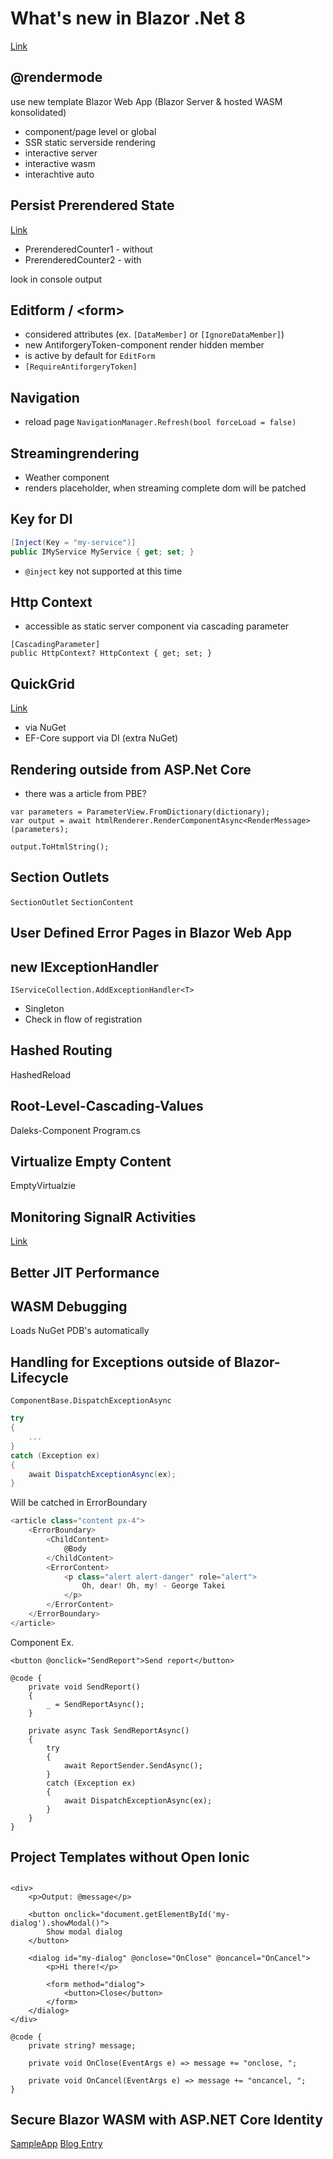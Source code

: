 # What's new in Blazor .Net 8
[Link](https://learn.microsoft.com/de-de/aspnet/core/release-notes/aspnetcore-8.0?view=aspnetcore-8.0)

## @rendermode 

use new template Blazor Web App (Blazor Server & hosted WASM konsolidated)

- component/page level or global
- SSR static serverside rendering
- interactive server
- interactive wasm
- interachtive auto

## Persist Prerendered State

[Link](https://learn.microsoft.com/de-de/aspnet/core/blazor/components/prerender?view=aspnetcore-8.0&viewFallbackFrom=aspnetcore-3.0&preserve-view=true#persist-prerendered-state)

+ PrerenderedCounter1 - without
+ PrerenderedCounter2 - with

look in console output

## Editform / \<form>

- considered attributes (ex. `[DataMember]` or `[IgnoreDataMember]`)
- new AntiforgeryToken-component render hidden member
- is active by default for `EditForm`
- `[RequireAntiforgeryToken]`


## Navigation

- reload page `NavigationManager.Refresh(bool forceLoad = false)`

## Streamingrendering

- Weather component
- renders placeholder, when streaming complete dom will be patched

## Key for DI

```cs
[Inject(Key = "my-service")]
public IMyService MyService { get; set; }
```
- `@inject` key not supported at this time

## Http Context

- accessible as static server component via cascading parameter
```
[CascadingParameter]
public HttpContext? HttpContext { get; set; }
```

## QuickGrid

[Link](https://learn.microsoft.com/de-de/aspnet/core/blazor/components/quickgrid?preserve-view=true&view=aspnetcore-8.0)
- via NuGet
- EF-Core support via DI (extra NuGet)

## Rendering outside from ASP.Net Core

- there was a article from PBE?
```
var parameters = ParameterView.FromDictionary(dictionary);
var output = await htmlRenderer.RenderComponentAsync<RenderMessage>(parameters);

output.ToHtmlString();
```

## Section Outlets

`SectionOutlet` `SectionContent`

## User Defined Error Pages in Blazor Web App

## new IExceptionHandler

`IServiceCollection.AddExceptionHandler<T>`
- Singleton
- Check in flow of registration

## Hashed Routing

HashedReload

## Root-Level-Cascading-Values

Daleks-Component
Program.cs

## Virtualize Empty Content

EmptyVirtualzie

## Monitoring SignalR Activities

[Link](https://learn.microsoft.com/de-de/aspnet/core/blazor/fundamentals/signalr?preserve-view=true&view=aspnetcore-8.0#monitor-server-side-circuit-activity)

## Better JIT Performance

## WASM Debugging

Loads NuGet PDB's automatically

## Handling for Exceptions outside of Blazor-Lifecycle

`ComponentBase.DispatchExceptionAsync`

```cs
try
{
    ...
}
catch (Exception ex)
{
    await DispatchExceptionAsync(ex);
}
```
Will be catched in ErrorBoundary
```cs
<article class="content px-4">
    <ErrorBoundary>
        <ChildContent>
            @Body
        </ChildContent>
        <ErrorContent>
            <p class="alert alert-danger" role="alert">
                Oh, dear! Oh, my! - George Takei
            </p>
        </ErrorContent>
    </ErrorBoundary>
</article>
```
Component Ex.
```
<button @onclick="SendReport">Send report</button>

@code {
    private void SendReport()
    {
        _ = SendReportAsync();
    }

    private async Task SendReportAsync()
    {
        try
        {
            await ReportSender.SendAsync();
        }
        catch (Exception ex)
        {
            await DispatchExceptionAsync(ex);
        }
    }
}
```

## Project Templates without Open Ionic

## <dialog> button support

```
<div>
    <p>Output: @message</p>

    <button onclick="document.getElementById('my-dialog').showModal()">
        Show modal dialog
    </button>

    <dialog id="my-dialog" @onclose="OnClose" @oncancel="OnCancel">
        <p>Hi there!</p>

        <form method="dialog">
            <button>Close</button>
        </form>
    </dialog>
</div>

@code {
    private string? message;

    private void OnClose(EventArgs e) => message += "onclose, ";

    private void OnCancel(EventArgs e) => message += "oncancel, ";
}
```

## Secure Blazor WASM with ASP.NET Core Identity

[SampleApp](https://learn.microsoft.com/de-de/aspnet/core/blazor/security/webassembly/standalone-with-identity?preserve-view=true&view=aspnetcore-8.0)
[Blog Entry](https://devblogs.microsoft.com/dotnet/whats-new-with-identity-in-dotnet-8/#the-blazor-identity-ui)

